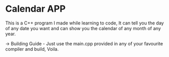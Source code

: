 # Calendar APP
This is a C++ program I made while learning to code, It can tell you the day of any date you want and can show you the calendar of any month of any year.

-> Building Guide -
Just use the main.cpp provided in any of your favourite compiler and build, Voila.
